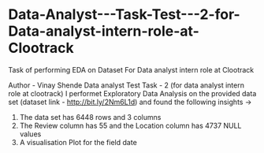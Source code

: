 # Data-Analyst---Task-Test---2-for-Data-analyst-intern-role-at-Clootrack
Task of performing EDA on Dataset For Data analyst intern role at Clootrack

Author - Vinay Shende
Data analyst Test Task - 2 (for data analyst intern role at clootrack)
I performet Exploratory Data Analysis on the provided data set (dataset link -  http://bit.ly/2Nm6L1d) and found the following insights ->
1) The data set has 6448 rows and 3 columns 
2) The Review column has 55 and the Location column has 4737 NULL values 
3) A visualisation Plot for the field date 
